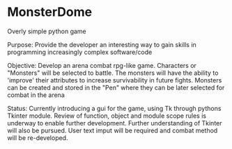 # MonsterDome

Overly simple python game

Purpose: 
Provide the developer an interesting way to gain skills in programming increasingly complex software/code

Objective: 
Develop an arena combat rpg-like game. Characters or "Monsters" will be selected to battle. The monsters will have the ability to 'improve' their attributes to increase survivability in future fights. Monsters can be created and stored in the "Pen" where they can be later selected for combat in the arena 

Status:
Currently introducing a gui for the game, using Tk through pythons Tkinter module. Review of function, object and module scope rules is underway to enable further development. Further understanding of Tkinter will also be pursued. User text imput will be required and combat method will be re-developed.



